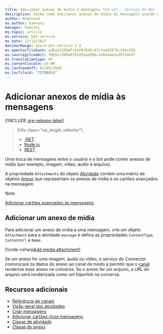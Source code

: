 ```yaml
---
title: Adicionar anexos de mídia a mensagens (C# v3) – Serviço de Bot
description: Saiba como adicionar anexos de mídia às mensagens usando o SDK do Bot Framework para .NET.
author: RobStand
ms.author: kamrani
manager: kamrani
ms.topic: article
ms.service: bot-service
ms.date: 12/13/2017
monikerRange: azure-bot-service-3.0
ms.openlocfilehash: ad6a1228b8fc54f8f626c07c7ed43375c249c456
ms.sourcegitcommit: f8b5cc509a6351d3aae89bc146eaabead973de97
ms.translationtype: HT
ms.contentlocale: pt-BR
ms.lasthandoff: 01/09/2020
ms.locfileid: "75796014"
---
```

# <a name="add-media-attachments-to-messages"></a>Adicionar anexos de mídia às mensagens

[!INCLUDE [pre-release-label](../includes/pre-release-label-v3.md)]

> [!div class="op_single_selector"]
> - [.NET](../dotnet/bot-builder-dotnet-add-media-attachments.md)
> - [Node.js](../nodejs/bot-builder-nodejs-send-receive-attachments.md)
> - [REST](../rest-api/bot-framework-rest-connector-add-media-attachments.md)

Uma troca de mensagens entre o usuário e o bot pode conter anexos de mídia (por exemplo, imagem, vídeo, áudio e arquivo). 

A propriedade `Attachments` do objeto <a href="https://docs.botframework.com/csharp/builder/sdkreference/dc/d2f/class_microsoft_1_1_bot_1_1_connector_1_1_activity.html" target="_blank">Atividade</a> contém uma matriz de objetos <a href="https://docs.microsoft.com/dotnet/api/microsoft.bot.connector.attachments?view=botconnector-3.12.2.4" target="_blank">Anexo</a> que representam os anexos de mídia e os cartões avançados na mensagem. 

> [!NOTE]
> [Adicionar cartões avançados às mensagens](bot-builder-dotnet-add-rich-card-attachments.md).

## <a name="add-a-media-attachment"></a>Adicionar um anexo de mídia  

Para adicionar um anexo de mídia a uma mensagem, crie um objeto `Attachment` para a atividade `message` e defina as propriedades `ContentType`, `ContentUrl` e `Name`. 

[!code-csharp[Add media attachment](../includes/code/dotnet-add-attachments.cs#addMediaAttachment)]

Se um anexo for uma imagem, áudio ou vídeo, o serviço do Connector comunicará os dados do anexo ao canal de modo a permitir que o [canal](bot-builder-dotnet-channeldata.md) renderize esse anexo na conversa. Se o anexo for um arquivo, a URL do arquivo será renderizada como um hiperlink na conversa.

## <a name="additional-resources"></a>Recursos adicionais

- [Referência de canais][inspector]
- [Visão geral das atividades](bot-builder-dotnet-activities.md)
- [Criar mensagens](bot-builder-dotnet-create-messages.md)
- [Adicionar cartões ricos mensagens](bot-builder-dotnet-add-rich-card-attachments.md)
- <a href="https://docs.botframework.com/csharp/builder/sdkreference/dc/d2f/class_microsoft_1_1_bot_1_1_connector_1_1_activity.html" target="_blank">Classe de atividade</a>
- <a href="https://docs.microsoft.com/dotnet/api/microsoft.bot.connector.attachments?view=botconnector-3.12.2.4" target="_blank">Classe do anexo</a>

[inspector]: ../bot-service-channels-reference.md

